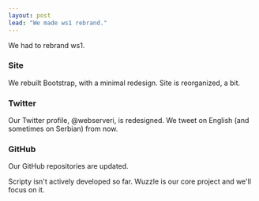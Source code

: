 ```yaml
---
layout: post
lead: "We made ws1 rebrand."
---
```


We had to rebrand ws1.

### Site

We rebuilt Bootstrap, with a minimal redesign. Site is reorganized, a bit.

### Twitter

Our Twitter profile, @webserveri, is redesigned. We tweet on English (and sometimes on Serbian) from now.

### GitHub

Our GitHub repositories are updated.

Scripty isn't actively developed so far. Wuzzle is our core project and we'll focus on it.